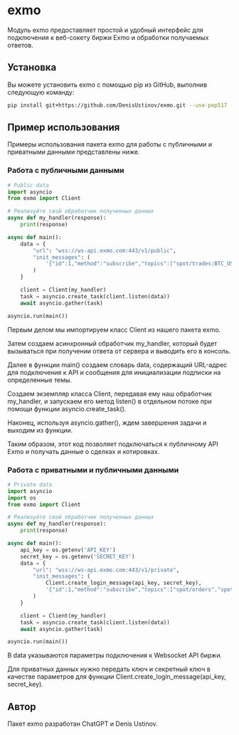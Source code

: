 # exmo
Модуль exmo предоставляет простой и удобный интерфейс для подключения к веб-сокету биржи Exmo и обработки получаемых ответов.

## Установка
Вы можете установить exmo с помощью pip из GitHub, выполнив следующую команду:
```bash
pip install git+https://github.com/DenisUstinov/exmo.git --use-pep517
```

## Пример использования
Примеры использования пакета exmo для работы с публичными и приватными данными представлены ниже.

### Работа с публичными данными
```python
# Public data
import asyncio
from exmo import Client

# Реализуйте свой обработчик полученных данных
async def my_handler(response):
    print(response)

async def main():
    data = {
        "url": "wss://ws-api.exmo.com:443/v1/public",
        "init_messages": (
            '{"id":1,"method":"subscribe","topics":["spot/trades:BTC_USD", "spot/ticker:LTC_USD"]}',
        )
    }

    client = Client(my_handler)
    task = asyncio.create_task(client.listen(data))
    await asyncio.gather(task)

asyncio.run(main())
```
Первым делом мы импортируем класс Client из нашего пакета exmo.

Затем создаем асинхронный обработчик my_handler, который будет вызываться при получении ответа от сервера и выводить его в консоль.

Далее в функции main() создаем словарь data, содержащий URL-адрес для подключения к API и сообщения для инициализации подписки на определенные темы.

Создаем экземпляр класса Client, передавая ему наш обработчик my_handler, и запускаем его метод listen() в отдельном потоке при помощи функции asyncio.create_task().

Наконец, используя asyncio.gather(), ждем завершения задачи и выходим из функции.

Таким образом, этот код позволяет подключаться к публичному API Exmo и получать данные о сделках и котировках.

### Работа с приватными и публичными данными
```python
# Private data
import asyncio
import os
from exmo import Client

# Реализуйте свой обработчик полученных данных
async def my_handler(response):
    print(response)

async def main():
    api_key = os.getenv('API_KEY')
    secret_key = os.getenv('SECRET_KEY')
    data = {
        "url": "wss://ws-api.exmo.com:443/v1/private",
        "init_messages": (
            Client.create_login_message(api_key, secret_key),
            '{"id":1,"method":"subscribe","topics":["spot/orders","spot/user_trades"]}',
        )
    }

    client = Client(my_handler)
    task = asyncio.create_task(client.listen(data))
    await asyncio.gather(task)

asyncio.run(main())
```
В data указываются параметры подключения к Websocket API биржи.

Для приватных данных нужно передать ключ и секретный ключ в качестве параметров для функции Client.create_login_message(api_key, secret_key).

## Автор
Пакет exmo разработан ChatGPT и Denis Ustinov.
